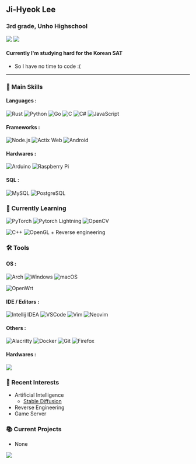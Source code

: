 ## Ji-Hyeok Lee 

### 3rd grade, Unho Highschool

[![](https://img.shields.io/badge/Gmail-EA4335?style=flat-square&logo=Gmail&logoColor=white)](mailto:leejihyek1267@gmail.com)
![](https://img.shields.io/badge/OIOI%233990-5863F2?style=flat-square&logo=Discord&logoColor=white)

#### Currently I'm studying hard for the Korean SAT
- So I have no time to code :(

---

### 💪 Main Skills

#### Languages :

![Rust](https://img.shields.io/badge/Rust-000000?style=flat-square&logo=Rust&logoColor=white)
![Python](https://img.shields.io/badge/Python-3776AB?style=flat-square&logo=Python&logoColor=white)
![Go](https://img.shields.io/badge/Go-00ADD8?style=flat-square&logo=Go&logoColor=white)
![C](https://img.shields.io/badge/C-A8B9CC?style=flat-square&logo=C&logoColor=white)
![C#](https://img.shields.io/badge/C%23-239120?style=flat-square&logo=C+Sharp&logoColor=white)
![JavaScript](https://img.shields.io/badge/JS-F7DF1E?style=flat-square&logo=JavaScript&logoColor=white)

#### Frameworks :

![Node.js](https://img.shields.io/badge/Node.js-339933?style=flat-square&logo=Node.js&logoColor=white)
![Actix Web](https://img.shields.io/badge/Actix%20Web-010101?style=flat-square&logo=)
![Android](https://img.shields.io/badge/Android-3DDC84?style=flat-square&logo=Android&logoColor=white)

#### Hardwares :

![Arduino](https://img.shields.io/badge/Arduino-00979D?style=flat-square&logo=Arduino&logoColor=white)
![Raspberry Pi](https://img.shields.io/badge/Raspberry%20Pi-A22846?style=flat-square&logo=Raspberry%20Pi&logoColor=white)

#### SQL :

![MySQL](https://img.shields.io/badge/MySQL-4479A1?style=flat-square&logo=MySQL&logoColor=white)
![PostgreSQL](https://img.shields.io/badge/PostgreSQL-4169E1?style=flat-square&logo=PostgreSQL&logoColor=white)

### 📒 Currently Learning

![PyTorch](https://img.shields.io/badge/PyTorch-EE4C2C?style=flat-square&logo=PyTorch&logoColor=white)
![Pytorch Lightning](https://img.shields.io/badge/PyTorch%20Lightning-792EE5?style=flat-square&logo=PyTorch+Lightning&logoColor=white)
![OpenCV](https://img.shields.io/badge/OpenCV-5C3EE8?style=flat-square&logo=OpenCV&logoColor=white)

![C++](https://img.shields.io/badge/C++-00599C?style=flat-square&logo=C%2B%2B&logoColor=white)
![OpenGL](https://img.shields.io/badge/OpenGL-5586A4?style=flat-square&logo=OpenGL&logoColor=white) + Reverse engineering

### 🛠 Tools

#### OS :

![Arch](https://img.shields.io/badge/I%20use%20Arch%20btw-1793D1?style=flat-square&logo=Arch+Linux&logoColor=white)
![Windows](https://img.shields.io/badge/Windows-0078D6?style=flat-square&logo=Windows&logoColor=white)
![macOS](https://img.shields.io/badge/macOS-000000?style=flat-square&logo=Apple&logoColor=white)

![OpenWrt](https://img.shields.io/badge/OpenWrt-00B5E2?style=flat-square&logo=OpenWrt&logoColor=white)

#### IDE / Editors :

![Intellij IDEA](https://img.shields.io/badge/Intellij%20IDEA-000000?style=flat-square&logo=Intellij+IDEA&logoColor=white)
![VSCode](https://img.shields.io/badge/VSCode-007ACC?style=flat-square&logo=Visual+Studio+Code&logoColor=white)
![Vim](https://img.shields.io/badge/Vim-019733?style=flat-square&logo=Vim&logoColor=white)
![Neovim](https://img.shields.io/badge/NeoVim-57A143?style=flat-square&logo=NeoVim&logoColor=white)

#### Others :

![Alacritty](https://img.shields.io/badge/Alacritty-F46D01?style=flat-square&logo=Alacritty&logoColor=white)
![Docker](https://img.shields.io/badge/Docker-2496ED?style=flat-square&logo=Docker&logoColor=white)
![Git](https://img.shields.io/badge/Git-F05032?style=flat-square&logo=Git&logoColor=white)
![Firefox](https://img.shields.io/badge/Firefox-FF7139?style=flat-square&logo=Firefox&logoColor=white)

#### Hardwares :

![](https://img.shields.io/badge/Bose%20QC45-000000?style=flat-square&logo=Bose&logoColor=white)

### 💖 Recent Interests

- Artificial Intelligence
  - [Stable Diffusion](https://github.com/Stability-AI/stablediffusion)
- Reverse Engineering
- Game Server

### 📚 Current Projects

- None


![](https://hit.yhype.me/github/profile?user_id=16606716)
